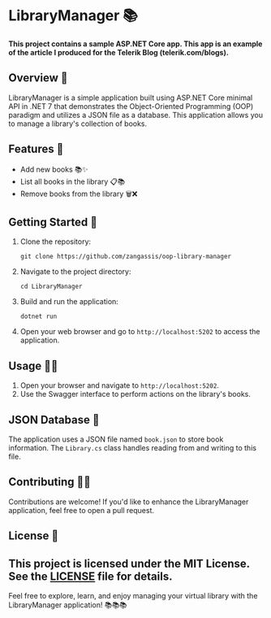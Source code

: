 # LibraryManager 📚

**This project contains a sample ASP.NET Core app. This app is an example of the article I produced for the Telerik Blog (telerik.com/blogs).**

## Overview 📖

LibraryManager is a simple application built using ASP.NET Core minimal API in .NET 7 that demonstrates the Object-Oriented Programming (OOP) paradigm and utilizes a JSON file as a database.
This application allows you to manage a library's collection of books.

## Features 🌟

- Add new books 📚✨
- List all books in the library 📋📚
- Remove books from the library 🗑️❌

## Getting Started 🚀

1. Clone the repository:
   ```
   git clone https://github.com/zangassis/oop-library-manager
   ```

2. Navigate to the project directory:
   ```
   cd LibraryManager
   ```

3. Build and run the application:
   ```
   dotnet run
   ```

4. Open your web browser and go to `http://localhost:5202` to access the application.

## Usage 🧑‍💻

1. Open your browser and navigate to `http://localhost:5202`.
2. Use the Swagger interface to perform actions on the library's books.

## JSON Database 📂

The application uses a JSON file named `book.json` to store book information. The `Library.cs` class handles reading from and writing to this file.

## Contributing 🤝🌈

Contributions are welcome! If you'd like to enhance the LibraryManager application, feel free to open a pull request.

## License 📜

This project is licensed under the MIT License. See the [LICENSE](LICENSE) file for details.
---

Feel free to explore, learn, and enjoy managing your virtual library with the LibraryManager application! 📚📚📚
